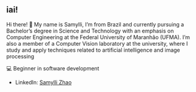 ## iai! 

Hi there! 👋 My name is Samylli, I’m from Brazil and currently pursuing a Bachelor’s degree in Science and Technology with an emphasis on Computer Engineering at the Federal University of Maranhão (UFMA).
I’m also a member of a Computer Vision laboratory at the university, where I study and apply techniques related to artificial intelligence and image processing

💻 Beginner in software development

* LinkedIn: [Samylli Zhao](https://www.linkedin.com/in/samylli-zhao/)
